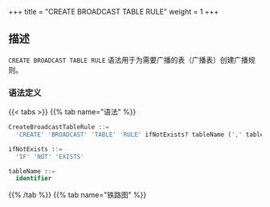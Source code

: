 +++
title = "CREATE BROADCAST TABLE RULE"
weight = 1
+++

## 描述

`CREATE BROADCAST TABLE RULE` 语法用于为需要广播的表（广播表）创建广播规则。

### 语法定义

{{< tabs >}}
{{% tab name="语法" %}}
```sql
CreateBroadcastTableRule ::=
  'CREATE' 'BROADCAST' 'TABLE' 'RULE' ifNotExists? tableName (',' tableName)* 

ifNotExists ::=
  'IF' 'NOT' 'EXISTS'

tableName ::=
  identifier
```
{{% /tab %}}
{{% tab name="铁路图" %}}
<iframe frameborder="0" name="diagram" id="diagram" width="100%" height="100%"></iframe>
{{% /tab %}}
{{< /tabs >}}

### 补充说明

- `tableName` 可使用已经存在的表或者将要创建的表；
- `ifNotExists` 子句用于避免 `Duplicate Broadcast rule` 错误。

### 示例

#### 创建广播规则

```sql
-- 将 t_province， t_city 添加到广播规则中 
CREATE BROADCAST TABLE RULE t_province, t_city;
```

#### 使用 `ifNotExists` 子句创建广播规则

```sql
CREATE BROADCAST TABLE RULE IF NOT EXISTS t_province, t_city;
```

### 保留字

`CREATE`、`BROADCAST`、`TABLE`、`RULE`

### 相关链接

- [保留字](/cn/user-manual/shardingsphere-proxy/distsql/syntax/reserved-word/)